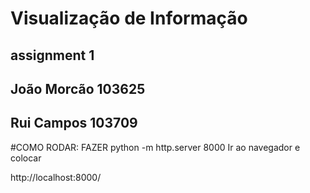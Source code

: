 # Visualização de Informação 
## assignment 1

## João Morcão 103625
## Rui Campos 103709

#COMO RODAR:
FAZER python -m http.server 8000
Ir ao navegador e colocar

http://localhost:8000/